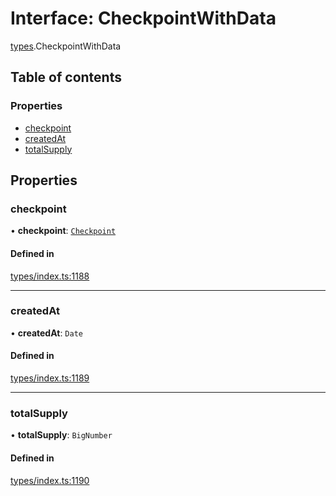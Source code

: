 # Interface: CheckpointWithData

[types](../wiki/types).CheckpointWithData

## Table of contents

### Properties

- [checkpoint](../wiki/types.CheckpointWithData#checkpoint)
- [createdAt](../wiki/types.CheckpointWithData#createdat)
- [totalSupply](../wiki/types.CheckpointWithData#totalsupply)

## Properties

### checkpoint

• **checkpoint**: [`Checkpoint`](../wiki/api.entities.Checkpoint.Checkpoint)

#### Defined in

[types/index.ts:1188](https://github.com/PolymeshAssociation/polymesh-sdk/blob/91c2d2d8/src/types/index.ts#L1188)

___

### createdAt

• **createdAt**: `Date`

#### Defined in

[types/index.ts:1189](https://github.com/PolymeshAssociation/polymesh-sdk/blob/91c2d2d8/src/types/index.ts#L1189)

___

### totalSupply

• **totalSupply**: `BigNumber`

#### Defined in

[types/index.ts:1190](https://github.com/PolymeshAssociation/polymesh-sdk/blob/91c2d2d8/src/types/index.ts#L1190)
